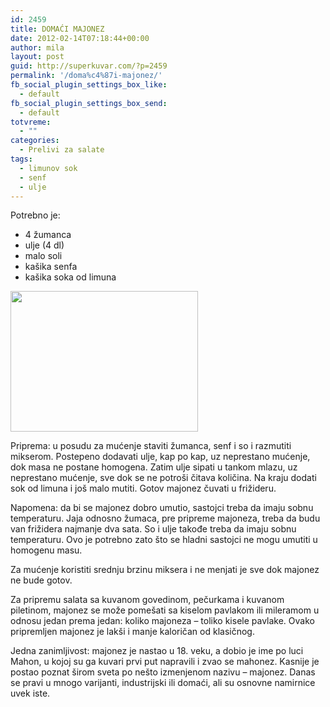 ```yaml
---
id: 2459
title: DOMAĆI MAJONEZ
date: 2012-02-14T07:18:44+00:00
author: mila
layout: post
guid: http://superkuvar.com/?p=2459
permalink: '/doma%c4%87i-majonez/'
fb_social_plugin_settings_box_like:
  - default
fb_social_plugin_settings_box_send:
  - default
totvreme:
  - ""
categories:
  - Prelivi za salate
tags:
  - limunov sok
  - senf
  - ulje
---
```

Potrebno je:

  * 4 žumanca
  * ulje (4 dl)
  * malo soli
  * kašika senfa
  * kašika soka od limuna

<img class="alignnone size-medium wp-image-4573" title="domaci majonez" src="//superkuvar.com/wp-content/uploads/2012/02/domaci-majonez1-e1351341453598-300x225.jpg" alt="" width="300" height="225" /> 

Priprema: u posudu za mućenje staviti žumanca, senf i so i razmutiti mikserom. Postepeno dodavati ulje, kap po kap, uz neprestano mućenje, dok masa ne postane homogena. Zatim ulje sipati u tankom mlazu, uz neprestano mućenje, sve dok se ne potroši čitava količina. Na kraju dodati sok od limuna i još malo mutiti. Gotov majonez čuvati u frižideru.

Napomena: da bi se majonez dobro umutio, sastojci treba da imaju sobnu temperaturu. Jaja odnosno žumaca, pre pripreme majoneza, treba da budu van frižidera najmanje dva sata. So i ulje takođe treba da imaju sobnu temperaturu. Ovo je potrebno zato što se hladni sastojci ne mogu umutiti u homogenu masu.

Za mućenje koristiti srednju brzinu miksera i ne menjati je sve dok majonez ne bude gotov.

Za pripremu salata sa kuvanom govedinom, pečurkama i kuvanom piletinom, majonez se može pomešati sa kiselom pavlakom ili mileramom u odnosu jedan prema jedan: koliko majoneza – toliko kisele pavlake. Ovako pripremljen majonez je lakši i manje kaloričan od klasičnog.

Jedna zanimljivost: majonez je nastao u 18. veku, a dobio je ime po luci Mahon, u kojoj su ga kuvari prvi put napravili i zvao se mahonez. Kasnije je postao poznat širom sveta po nešto izmenjenom nazivu &#8211; majonez. Danas se pravi u mnogo varijanti, industrijski ili domaći, ali su osnovne namirnice uvek iste.